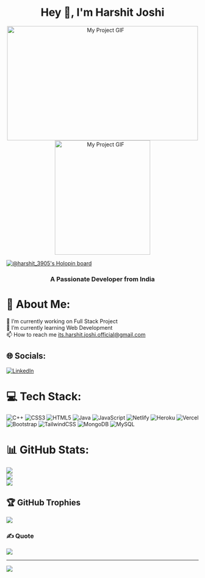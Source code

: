 <h1 align="center">Hey 👋, I'm Harshit Joshi</h1>



<p align="center"><img src="https://media.giphy.com/media/f3iwJFOVOwuy7K6FFw/giphy.gif" alt="My Project GIF" width="500" height="300">
<img src="https://media.giphy.com/media/VTtANKl0beDFQRLDTh/giphy.gif" alt="My Project GIF" width=250" height="300"></p>

[![@harshit_3905's Holopin board](https://holopin.me/harshit_3905)](https://holopin.io/@harshit_3905)

<h3 align="center">A Passionate Developer from India</h3>



# 💫 About Me:
🔭 I’m currently working on Full Stack Project<br>🌱 I’m currently learning Web Development<br>📫 How to reach me its.harshit.joshi.official@gmail.com


## 🌐 Socials:
[![LinkedIn](https://img.shields.io/badge/LinkedIn-%230077B5.svg?logo=linkedin&logoColor=white)](https://linkedin.com/in/harshit-joshi-40953321b) 

# 💻 Tech Stack:
![C++](https://img.shields.io/badge/c++-%2300599C.svg?style=for-the-badge&logo=c%2B%2B&logoColor=white) ![CSS3](https://img.shields.io/badge/css3-%231572B6.svg?style=for-the-badge&logo=css3&logoColor=white) ![HTML5](https://img.shields.io/badge/html5-%23E34F26.svg?style=for-the-badge&logo=html5&logoColor=white) ![Java](https://img.shields.io/badge/java-%23ED8B00.svg?style=for-the-badge&logo=java&logoColor=white) ![JavaScript](https://img.shields.io/badge/javascript-%23323330.svg?style=for-the-badge&logo=javascript&logoColor=%23F7DF1E) ![Netlify](https://img.shields.io/badge/netlify-%23000000.svg?style=for-the-badge&logo=netlify&logoColor=#00C7B7) ![Heroku](https://img.shields.io/badge/heroku-%23430098.svg?style=for-the-badge&logo=heroku&logoColor=white) ![Vercel](https://img.shields.io/badge/vercel-%23000000.svg?style=for-the-badge&logo=vercel&logoColor=white) ![Bootstrap](https://img.shields.io/badge/bootstrap-%23563D7C.svg?style=for-the-badge&logo=bootstrap&logoColor=white) ![TailwindCSS](https://img.shields.io/badge/tailwindcss-%2338B2AC.svg?style=for-the-badge&logo=tailwind-css&logoColor=white) ![MongoDB](https://img.shields.io/badge/MongoDB-%234ea94b.svg?style=for-the-badge&logo=mongodb&logoColor=white) ![MySQL](https://img.shields.io/badge/mysql-%2300f.svg?style=for-the-badge&logo=mysql&logoColor=white)

# 📊 GitHub Stats:

![](https://github-readme-stats.vercel.app/api?username=Harshit-3905&theme=chartreuse-dark&hide_border=false&include_all_commits=true&count_private=true)<br/>
![](https://github-readme-streak-stats.herokuapp.com/?user=Harshit-3905&theme=chartreuse-dark&hide_border=false)<br/>
![](https://github-readme-stats.vercel.app/api/top-langs/?username=Harshit-3905&theme=chartreuse-dark&hide_border=false&include_all_commits=true&count_private=true&layout=compact)
</p>

## 🏆 GitHub Trophies
![](https://github-profile-trophy.vercel.app/?username=Harshit-3905&theme=dracula&no-frame=false&no-bg=true&margin-w=4)

### ✍️ Quote
![](https://quotes-github-readme.vercel.app/api?type=horizontal&theme=radical)

---
[![](https://visitcount.itsvg.in/api?id=Harshit-3905&icon=2&color=3)](https://visitcount.itsvg.in)

